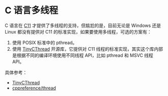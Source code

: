 # C 语言多线程

C 语言在 [C11](http://www.open-std.org/JTC1/SC22/WG14/www/docs/n1570.pdf) 才提供了多线程的支持，但尴尬的是，目前无论是 Windows 还是 Linux 都没有提供对 C11 的标准实现，如果要使用多线程，可选的方案有：

1. 使用 POSIX 标准中的 pthread。
2. 使用 [TinyCThread](https://tinycthread.github.io/) 开源库，它提供对 C11 线程的标准实现，其实这个库内部是根据不同的编译环境使用不同线程 API，比如 pthread 和 MSVC 线程 API。

具体参考：

- [TinyCThread](https://tinycthread.github.io/)
- [cppreference/thread](https://en.cppreference.com/w/c/thread)
